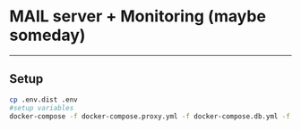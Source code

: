# MAIL server + Monitoring (maybe someday)

---

## Setup

```bash
cp .env.dist .env
#setup variables
docker-compose -f docker-compose.proxy.yml -f docker-compose.db.yml -f docker-compose.dev.yml -f docker-compose.monitoring.yml up
```
